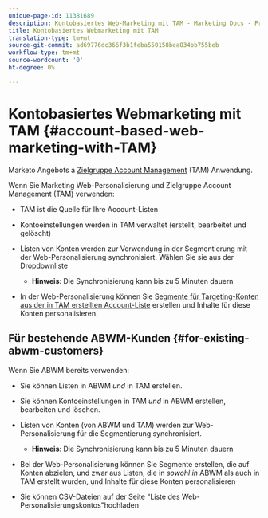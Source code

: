 ```yaml
---
unique-page-id: 11381689
description: Kontobasiertes Web-Marketing mit TAM - Marketing Docs - Produktdokumentation
title: Kontobasiertes Webmarketing mit TAM
translation-type: tm+mt
source-git-commit: ad69776dc366f3b1feba550158bea834bb755beb
workflow-type: tm+mt
source-wordcount: '0'
ht-degree: 0%

---
```



# Kontobasiertes Webmarketing mit TAM {#account-based-web-marketing-with-TAM}

Marketo Angebots a [Zielgruppe Account Management](/help/marketo/product-docs/target-account-management/setup-tam/target-account-management-overview.md) (TAM) Anwendung.

Wenn Sie Marketing Web-Personalisierung und Zielgruppe Account Management (TAM) verwenden:

* TAM ist die Quelle für Ihre Account-Listen
* Kontoeinstellungen werden in TAM verwaltet (erstellt, bearbeitet und gelöscht)
* Listen von Konten werden zur Verwendung in der Segmentierung mit der Web-Personalisierung synchronisiert. Wählen Sie sie aus der Dropdownliste

   * **Hinweis**: Die Synchronisierung kann bis zu 5 Minuten dauern

* In der Web-Personalisierung können Sie [Segmente für Targeting-Konten aus der in TAM erstellten Account-Liste](/help/marketo/product-docs/web-personalization/account-based-web-marketing/create-a-new-account-list.md) erstellen und Inhalte für diese Konten personalisieren.

## Für bestehende ABWM-Kunden {#for-existing-abwm-customers}

Wenn Sie ABWM bereits verwenden:

* Sie können Listen in ABWM _und_ in TAM erstellen.
* Sie können Kontoeinstellungen in TAM _und_ in ABWM erstellen, bearbeiten und löschen.
* Listen von Konten (von ABWM und TAM) werden zur Web-Personalisierung für die Segmentierung synchronisiert.

   * **Hinweis**: Die Synchronisierung kann bis zu 5 Minuten dauern

* Bei der Web-Personalisierung können Sie Segmente erstellen, die auf Konten abzielen, und zwar aus Listen, die in _sowohl in_ ABWM als auch in TAM erstellt wurden, und Inhalte für diese Konten personalisieren
* Sie können CSV-Dateien auf der Seite &quot;Liste des Web-Personalisierungskontos&quot;hochladen
